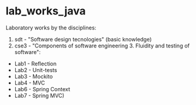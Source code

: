 # lab_works_java
Laboratory works by the disciplines:
1) sdt - "Software design tecnologies" (basic knowledge)
2) cse3 - "Components of software engineering 3. Fluidity and testing of software":
- Lab1 - Reflection
- Lab2 - Unit-tests 
- Lab3 - Mockito
- Lab4 - MVC
- Lab6 - Spring Context
- Lab7 - Spring MVC)
